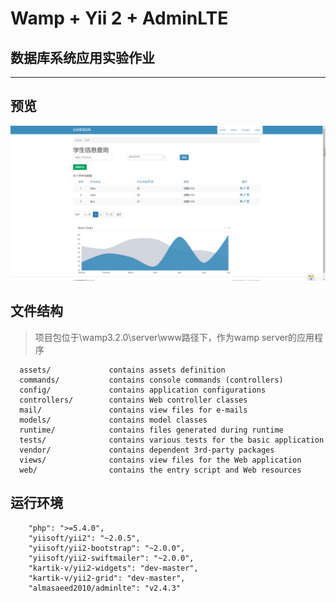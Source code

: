 # Wamp + Yii 2 + AdminLTE 
## 数据库系统应用实验作业

----------------------------------
预览
--------------
<img src="doc/show.png">


文件结构
---------------
> 项目包位于\wamp3.2.0\server\www路径下，作为wamp server的应用程序

      assets/             contains assets definition
      commands/           contains console commands (controllers)
      config/             contains application configurations
      controllers/        contains Web controller classes
      mail/               contains view files for e-mails
      models/             contains model classes
      runtime/            contains files generated during runtime
      tests/              contains various tests for the basic application
      vendor/             contains dependent 3rd-party packages
      views/              contains view files for the Web application
      web/                contains the entry script and Web resources



运行环境
---------------
        "php": ">=5.4.0",
        "yiisoft/yii2": "~2.0.5",
        "yiisoft/yii2-bootstrap": "~2.0.0",
        "yiisoft/yii2-swiftmailer": "~2.0.0",
        "kartik-v/yii2-widgets": "dev-master",
        "kartik-v/yii2-grid": "dev-master",
        "almasaeed2010/adminlte": "v2.4.3"